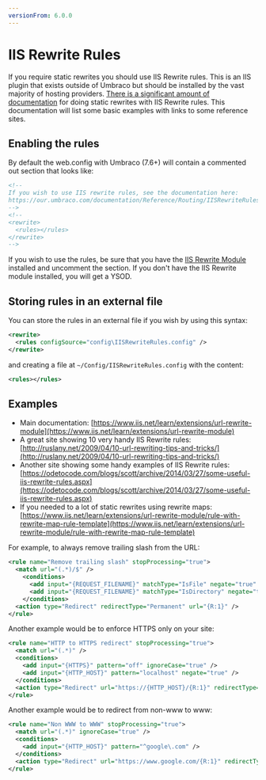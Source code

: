 ```yaml
---
versionFrom: 6.0.0
---
```


# IIS Rewrite Rules

If you require static rewrites you should use IIS Rewrite rules. This is an IIS plugin that exists outside of Umbraco 
but should be installed by the vast majority of hosting providers. [There is a significant amount of documentation](https://www.iis.net/learn/extensions/url-rewrite-module)
for doing static rewrites with IIS Rewrite rules. This documentation will list some basic examples with links to some reference sites.

## Enabling the rules

By default the web.config with Umbraco (7.6+) will contain a commented out section that looks like:

```xml
<!--
If you wish to use IIS rewrite rules, see the documentation here: 
https://our.umbraco.com/documentation/Reference/Routing/IISRewriteRules
-->
<!--
<rewrite>
  <rules></rules>
</rewrite>
-->
```

If you wish to use the rules, be sure that you have the [IIS Rewrite Module](https://www.iis.net/learn/extensions/url-rewrite-module/using-the-url-rewrite-module) 
installed and uncomment the <rewrite> section. If you don't have the IIS Rewrite module installed, you will get a YSOD.

## Storing rules in an external file

You can store the rules in an external file if you wish by using this syntax:

```xml
<rewrite>
  <rules configSource="config\IISRewriteRules.config" />
</rewrite>
```

and creating a file at `~/Config/IISRewriteRules.config` with the content:

```xml
<rules></rules>
```

## Examples

* Main documentation: [https://www.iis.net/learn/extensions/url-rewrite-module](https://www.iis.net/learn/extensions/url-rewrite-module)
* A great site showing 10 very handy IIS Rewrite rules: [http://ruslany.net/2009/04/10-url-rewriting-tips-and-tricks/](http://ruslany.net/2009/04/10-url-rewriting-tips-and-tricks/)
* Another site showing some handy examples of IIS Rewrite rules: [https://odetocode.com/blogs/scott/archive/2014/03/27/some-useful-iis-rewrite-rules.aspx](https://odetocode.com/blogs/scott/archive/2014/03/27/some-useful-iis-rewrite-rules.aspx)
* If you needed to a lot of static rewrites using rewrite maps: [https://www.iis.net/learn/extensions/url-rewrite-module/rule-with-rewrite-map-rule-template](https://www.iis.net/learn/extensions/url-rewrite-module/rule-with-rewrite-map-rule-template)

For example, to always remove trailing slash from the URL:

```xml
<rule name="Remove trailing slash" stopProcessing="true">  
  <match url="(.*)/$" />  
    <conditions>  
      <add input="{REQUEST_FILENAME}" matchType="IsFile" negate="true" />  
      <add input="{REQUEST_FILENAME}" matchType="IsDirectory" negate="true" />  
    </conditions>  
  <action type="Redirect" redirectType="Permanent" url="{R:1}" />  
</rule>  
```

Another example would be to enforce HTTPS only on your site:

```xml
<rule name="HTTP to HTTPS redirect" stopProcessing="true">
  <match url="(.*)" />
  <conditions>
    <add input="{HTTPS}" pattern="off" ignoreCase="true" />
    <add input="{HTTP_HOST}" pattern="localhost" negate="true" />
  </conditions>
  <action type="Redirect" url="https://{HTTP_HOST}/{R:1}" redirectType="Permanent" />
</rule>
```

Another example would be to redirect from non-www to www:

```xml
<rule name="Non WWW to WWW" stopProcessing="true">
  <match url="(.*)" ignoreCase="true" />
  <conditions>
    <add input="{HTTP_HOST}" pattern="^google\.com" />
  </conditions>
  <action type="Redirect" url="https://www.google.com/{R:1}" redirectType="Permanent" />
</rule> 
```
